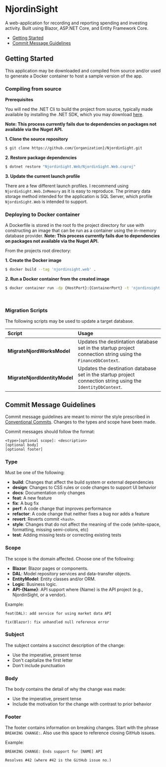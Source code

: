 # NjordinSight #
A web-application for recording and reporting spending and investing activity. Built using Blazor, ASP.NET Core, and Entity Framework Core.

* [Getting Started](#getting-started)
* [Commit Message Guidelines](#commit-message-guidelines)

## Getting Started ##
This application may be downloaded and compiled from source and/or used to generate a Docker container 
to host a sample version of the app.

### **Compiling from source** 

**Prerequisites**

You will ned the .NET Cli to build the project from source, typically made available by installing the .NET SDK, which you may download [here](https://learn.microsoft.com/en-us/dotnet/core/install/windows?tabs=net70).

**Note: This process currently fails due to dependencies on packages not available via the Nuget API.**

**1. Clone the source repository**
``` Bash
$ git clone https://github.com/{organization}/NjordinSight.git
```
**2. Restore package dependencies**
``` Bash
$ dotnet restore "NjordinSight.Web/NjordinSight.Web.csproj"
```

**3. Update the current launch profile**

There are a few different launch profiles. I recommend using `NjordinSight.Web.InMemory` as it is easy to reproduce. The primary data storage method intended for the application is SQL Server, which profile `NjordinSight.Web` is intended to support.

### **Deploying to Docker container**
A Dockerfile is stored in the root fo the project directory for use with constructing an image that can be run as a container using the in-memory database provider. 
**Note: This process currently fails due to dependencies on packages not available via the Nuget API.**

From the projects root directory:

**1. Create the Docker image**
``` Bash
$ docker build --tag 'njordinsight.web' .
```
**2. Run a Docker container from the created image**
```Bash
$ docker container run -dp {HostPort}:{ContainerPort} -t 'njordinsight.web'
```
<br/>

### Migration Scripts ###
The following scripts may be used to update a target database.

| Script | Usage |
|:--- |:--- |
| **MigrateNjordWorksModel** | Updates the destintation database set in the startup project connection string using the `FinanceDbContext`.
| **MigrateNjordIdentityModel** | Updates the destination database set in the startup project connection string using the `IdentityDbContext`.

## Commit Message Guidelines ##

Commit message guidelines are meant to mirror the style prescribed in [Conventional Commits](https://www.conventionalcommits.org/en/v1.0.0/). Changes to
the types and scope have been made.

Commit messages should follow the format:
```
<type>[optional scope]: <description>
[optional body]
[optional footer]
```

### Type ###
Must be one of the following:

* **build**: Changes that affect the build system or external dependencies
* **design**: Changes to CSS rules or code changes to support UI behavior
* **docs**: Documentation only changes
* **feat**: A new feature
* **fix**: A bug fix
* **perf**: A code change that improves performance
* **refactor**: A code change that neither fixes a bug nor adds a feature
* **revert**: Reverts commit `<hash>`.
* **style**: Changes that do not affect the meaning of the code 
(white-space, formatting, missing semi-colons, etc)
* **test**: Adding missing tests or correcting existing tests

### Scope ###
The scope is the domain affected. Choose one of the following:
* **Blazor**: Blazor pages or components.
* **DAL**: Model repository services and data-transfer objects.
* **EntityModel**: Entity classes and/or ORM.
* **Logic**: Business logic.
* **API-{Name}**: API support where {Name} is the API project (e.g., NjordinSight, or a vendor).

Example: 
```
feat(DAL): add service for using market data API

fix(Blazor): fix unhandled null reference error
```

### Subject ###
The subject contains a succinct description of the change:

* Use the imperative, present tense
* Don't capitalize the first letter
* Don't include punctuation

### Body ###
The body contains the detail of why the change was made:
* Use the imperative, present tense
* Include the motivation for the change with contrast to prior behavior

### Footer ###
The footer contains information on breaking changes. Start with the phrase 
`BREAKING CHANGE:`. Also use this space to reference closing GitHub issues. 

Example:
```
BREAKING CHANGE: Ends support for [NAME] API

Resolves #42 (where #42 is the GitHub issue no.)
```
